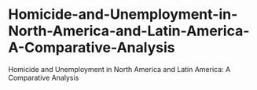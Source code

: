 # Homicide-and-Unemployment-in-North-America-and-Latin-America-A-Comparative-Analysis
Homicide and Unemployment in North America and Latin  America: A Comparative Analysis
